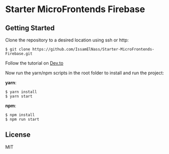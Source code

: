 # Starter MicroFrontends Firebase

## Getting Started

Clone the repository to a desired location using ssh or http:

```shell
$ git clone https://github.com/IssamElNass/Starter-MicroFrontends-Firebase.git
```

Follow the tutorial on [Dev.to](https://dev.to/issamelnass/let-s-create-a-web-application-with-micro-frontends-and-firebase-3b0o)

Now run the yarn/npm scripts in the root folder to install and run the project:

**yarn**:

```shell
$ yarn install
$ yarn start
```

**npm**:

```shell
$ npm install
$ npm run start
```

## License

MIT
